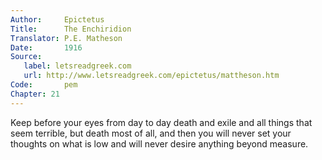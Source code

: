 ```yaml
---
Author:     Epictetus  
Title:      The Enchiridion  
Translator: P.E. Matheson
Date:       1916  
Source:
   label: letsreadgreek.com
   url: http://www.letsreadgreek.com/epictetus/mattheson.htm
Code:       pem  
Chapter: 21
---
```


Keep before your eyes from day to day death and exile and all things that seem
terrible, but death most of all, and then you will never set your thoughts on
what is low and will never desire anything beyond measure.



